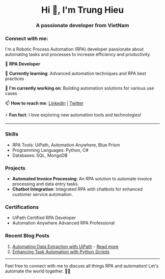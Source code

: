 <h1 align="center">Hi 👋, I'm Trung Hieu</h1>
<h3 align="center">A passionate developer from VietNam</h3>

<h3 align="left">Connect with me:</h3>
<p align="left">
</p>
I'm a Robotic Process Automation (RPA) developer passionate about automating tasks and processes to increase efficiency and productivity.

🤖 **RPA Developer**

🌱 **Currently learning**: Advanced automation techniques and RPA best practices

🔭 **I'm currently working on**: Building automation solutions for various use cases

📫 **How to reach me**: [LinkedIn](https://www.linkedin.com/in/MODHor) | [Twitter](https://twitter.com/MODHorDev)

⚡ **Fun fact**: I love exploring new automation tools and technologies!

---

### Skills

- RPA Tools: UiPath, Automation Anywhere, Blue Prism
- Programming Languages: Python, C#
- Databases: SQL, MongoDB

### Projects

- **Automated Invoice Processing**: An RPA solution to automate invoice processing and data entry tasks.
- **Chatbot Integration**: Integrated RPA with chatbots for enhanced customer service automation.

### Certifications

- UiPath Certified RPA Developer
- Automation Anywhere Advanced RPA Professional

### Recent Blog Posts

1. [Automating Data Extraction with UiPath](#) - [Read more](https://www.youtube.com/watch?v=DWFs6aqknqw)
2. [Enhancing Task Automation with Python Scripts](#)

---

Feel free to connect with me to discuss all things RPA and automation! Let's automate the world together. 🤖✨
